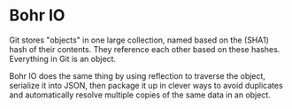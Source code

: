 # Bohr IO

Git stores "objects" in one large collection, named based on the (SHA1) hash of
their contents.  They reference each other based on these hashes.  Everything
in Git is an object.

Bohr IO does the same thing by using reflection to traverse the object,
serialize it into JSON, then package it up in clever ways to avoid duplicates
and automatically resolve multiple copies of the same data in an object.

